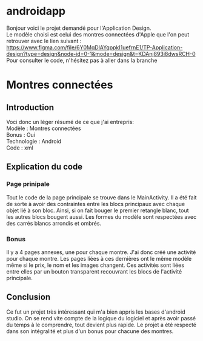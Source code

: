 # androidapp

Bonjour voici le projet demandé pour l'Application Design.  
Le modèle choisi est celui des montres connectées d'Apple que l'on peut retrouver avec le lien suivant :  
https://www.figma.com/file/6Y0MqDlAYqppkI1uefrnE1/TP-Application-design?type=design&node-id=0-1&mode=design&t=KDAnj893i8dwsRCH-0  
Pour consulter le code, n'hésitez pas à aller dans la branche <master>

# Montres connectées
## Introduction
Voci donc un léger résumé de ce que j'ai entrepris:  
Modèle :        Montres connectées  
Bonus :         Oui  
Technologie :   Android  
Code :          xml  

## Explication du code
### Page prinipale
Tout le code de la page principale se trouve dans le MainActivity. Il a été fait de sorte à avoir des contraintes entre les blocs principaux avec chaque objet lié à son bloc.
Ainsi, si on fait bouger le premier retangle blanc, tout les autres blocs bougent aussi. Les formes du modèle sont respectées avec des carrés blancs arrondis et ombrés.  

### Bonus
Il y a 4 pages annexes, une pour chaque montre. J'ai donc créé une activité pour chaque montre. Les pages liées à ces dernières ont le même modèle même si le prix, le nom et les images changent.
Ces activités sont liées entre elles par un bouton transparent recouvrant les blocs de l'activité principale.

## Conclusion
Ce fut un projet très intéressant qui m'a bien appris les bases d'android studio. On se rend vite compte de la logique du logiciel et après avoir passé du temps à le comprendre, tout devient plus rapide.
Le projet a été respecté dans son intégralité et plus d'un bonus pour chacune des montres.
